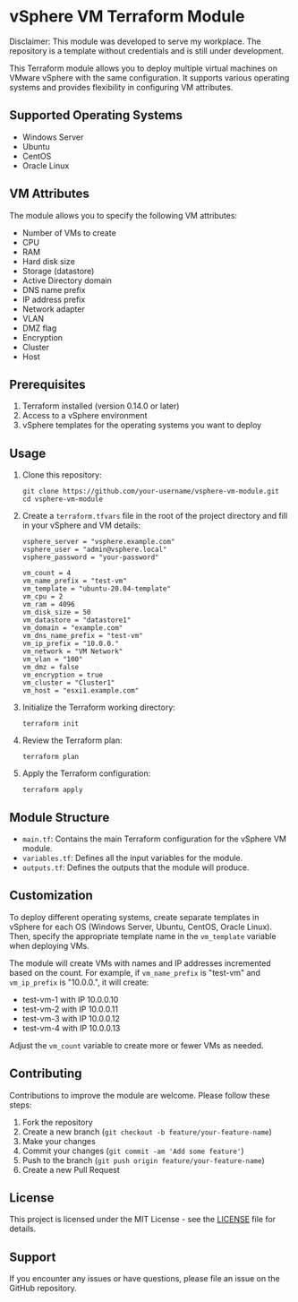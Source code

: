 # vSphere VM Terraform Module

Disclaimer: This module was developed to serve my workplace. The repository is a template without credentials and is still under development.

This Terraform module allows you to deploy multiple virtual machines on VMware vSphere with the same configuration. It supports various operating systems and provides flexibility in configuring VM attributes.

## Supported Operating Systems

- Windows Server
- Ubuntu
- CentOS
- Oracle Linux

## VM Attributes

The module allows you to specify the following VM attributes:

- Number of VMs to create
- CPU
- RAM
- Hard disk size
- Storage (datastore)
- Active Directory domain
- DNS name prefix
- IP address prefix
- Network adapter
- VLAN
- DMZ flag
- Encryption
- Cluster
- Host

## Prerequisites

1. Terraform installed (version 0.14.0 or later)
2. Access to a vSphere environment
3. vSphere templates for the operating systems you want to deploy

## Usage

1. Clone this repository:

   ```
   git clone https://github.com/your-username/vsphere-vm-module.git
   cd vsphere-vm-module
   ```

2. Create a `terraform.tfvars` file in the root of the project directory and fill in your vSphere and VM details:

   ```hcl
   vsphere_server = "vsphere.example.com"
   vsphere_user = "admin@vsphere.local"
   vsphere_password = "your-password"

   vm_count = 4
   vm_name_prefix = "test-vm"
   vm_template = "ubuntu-20.04-template"
   vm_cpu = 2
   vm_ram = 4096
   vm_disk_size = 50
   vm_datastore = "datastore1"
   vm_domain = "example.com"
   vm_dns_name_prefix = "test-vm"
   vm_ip_prefix = "10.0.0."
   vm_network = "VM Network"
   vm_vlan = "100"
   vm_dmz = false
   vm_encryption = true
   vm_cluster = "Cluster1"
   vm_host = "esxi1.example.com"
   ```

3. Initialize the Terraform working directory:

   ```
   terraform init
   ```

4. Review the Terraform plan:

   ```
   terraform plan
   ```

5. Apply the Terraform configuration:

   ```
   terraform apply
   ```

## Module Structure

- `main.tf`: Contains the main Terraform configuration for the vSphere VM module.
- `variables.tf`: Defines all the input variables for the module.
- `outputs.tf`: Defines the outputs that the module will produce.

## Customization

To deploy different operating systems, create separate templates in vSphere for each OS (Windows Server, Ubuntu, CentOS, Oracle Linux). Then, specify the appropriate template name in the `vm_template` variable when deploying VMs.

The module will create VMs with names and IP addresses incremented based on the count. For example, if `vm_name_prefix` is "test-vm" and `vm_ip_prefix` is "10.0.0.", it will create:

- test-vm-1 with IP 10.0.0.10
- test-vm-2 with IP 10.0.0.11
- test-vm-3 with IP 10.0.0.12
- test-vm-4 with IP 10.0.0.13

Adjust the `vm_count` variable to create more or fewer VMs as needed.

## Contributing

Contributions to improve the module are welcome. Please follow these steps:

1. Fork the repository
2. Create a new branch (`git checkout -b feature/your-feature-name`)
3. Make your changes
4. Commit your changes (`git commit -am 'Add some feature'`)
5. Push to the branch (`git push origin feature/your-feature-name`)
6. Create a new Pull Request

## License

This project is licensed under the MIT License - see the [LICENSE](LICENSE) file for details.

## Support

If you encounter any issues or have questions, please file an issue on the GitHub repository.